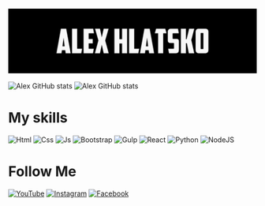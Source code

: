 ![Header](https://github.com/Alex-Hlatsko/Alex-Hlatsko/blob/main/assets/_header.jpg)

![Alex GitHub stats](https://github-readme-stats.vercel.app/api?username=alex-hlatsko&show_icons=true&theme=radical&bg_color=161616&title_color=FFFFFF&icon_color=23F6EA&text_color=FFFFFF&border_color=23F6EA)
![Alex GitHub stats](https://github-readme-stats.vercel.app/api/top-langs/?username=alex-hlatsko&layout=compact&langs_count=10&theme=radical&bg_color=161616&title_color=FFFFFF&icon_color=23F6EA&text_color=FFFFFF&border_color=23F6EA)


# My skills
![Html](https://img.shields.io/badge/-html-161616?style=for-the-badge&logo=html&logoColor=FFFFFF)
![Css](https://img.shields.io/badge/-css-161616?style=for-the-badge&logo=Style&logoColor=FFFFFF)
![Js](https://img.shields.io/badge/-Js-161616?style=for-the-badge&logo=JavaScript&logoColor=23F6EA)
![Bootstrap](https://img.shields.io/badge/-bootstrap-161616?style=for-the-badge&logo=bootstrap&logoColor=23F6EA)
![Gulp](https://img.shields.io/badge/-gulp-161616?style=for-the-badge&logo=gulp&logoColor=23F6EA)
![React](https://img.shields.io/badge/-react-161616?style=for-the-badge&logo=react&logoColor=23F6EA)
![Python](https://img.shields.io/badge/-python-161616?style=for-the-badge&logo=python&logoColor=23F6EA)
![NodeJS](https://img.shields.io/badge/-node-161616?style=for-the-badge&logo=node.js&logoColor=23F6EA)


# Follow Me
[![YouTube](https://img.shields.io/badge/-youtube-161616?style=for-the-badge&logo=youtube&logoColor=23F6EA)](https://www.youtube.com/channel/UCZ_7V0VWKwrtseVedx_H4Ag)
[![Instagram](https://img.shields.io/badge/-instagram-161616?style=for-the-badge&logo=instagram&logoColor=23F6EA)](https://www.instagram.com/alex_hlatsko/)
[![Facebook](https://img.shields.io/badge/-instagram-161616?style=for-the-badge&logo=facebook&logoColor=23F6EA)](https://www.facebook.com/alexey.hlatsko/)